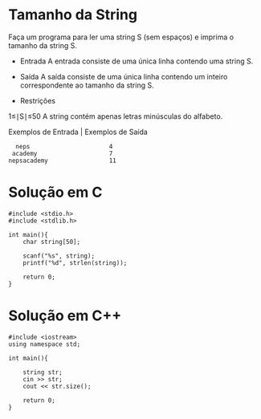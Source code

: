 # Tamanho da String

Faça um programa para ler uma string S (sem espaços) e imprima o tamanho da string S.

- Entrada
A entrada consiste de uma única linha contendo uma string S.

- Saída
A saída consiste de uma única linha contendo um inteiro correspondente ao tamanho da string S.

- Restrições

1≤∣S∣≤50
A string contém apenas letras minúsculas do alfabeto.

Exemplos de Entrada	    |     Exemplos de Saída

      neps                      4
     academy                    7
    nepsacademy                 11

# Solução em C
```
#include <stdio.h>
#include <stdlib.h>

int main(){    	
    char string[50];
	
	scanf("%s", string);
	printf("%d", strlen(string));
	
    return 0;
}
```
# Solução em C++
```
#include <iostream>
using namespace std;

int main(){
	
    string str;
	cin >> str;
	cout << str.size();

    return 0;
}
```